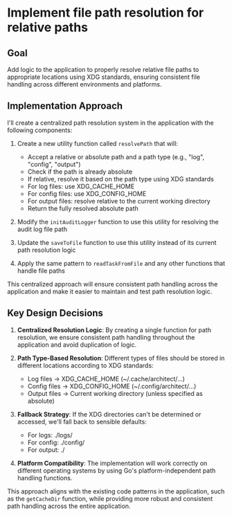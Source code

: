 # Implement file path resolution for relative paths

## Goal
Add logic to the application to properly resolve relative file paths to appropriate locations using XDG standards, ensuring consistent file handling across different environments and platforms.

## Implementation Approach
I'll create a centralized path resolution system in the application with the following components:

1. Create a new utility function called `resolvePath` that will:
   - Accept a relative or absolute path and a path type (e.g., "log", "config", "output")
   - Check if the path is already absolute
   - If relative, resolve it based on the path type using XDG standards
   - For log files: use XDG_CACHE_HOME
   - For config files: use XDG_CONFIG_HOME
   - For output files: resolve relative to the current working directory
   - Return the fully resolved absolute path

2. Modify the `initAuditLogger` function to use this utility for resolving the audit log file path

3. Update the `saveToFile` function to use this utility instead of its current path resolution logic

4. Apply the same pattern to `readTaskFromFile` and any other functions that handle file paths

This centralized approach will ensure consistent path handling across the application and make it easier to maintain and test path resolution logic.

## Key Design Decisions

1. **Centralized Resolution Logic**: By creating a single function for path resolution, we ensure consistent path handling throughout the application and avoid duplication of logic.

2. **Path Type-Based Resolution**: Different types of files should be stored in different locations according to XDG standards:
   - Log files → XDG_CACHE_HOME (~/.cache/architect/...)
   - Config files → XDG_CONFIG_HOME (~/.config/architect/...)
   - Output files → Current working directory (unless specified as absolute)

3. **Fallback Strategy**: If the XDG directories can't be determined or accessed, we'll fall back to sensible defaults:
   - For logs: ./logs/
   - For config: ./config/
   - For output: ./

4. **Platform Compatibility**: The implementation will work correctly on different operating systems by using Go's platform-independent path handling functions.

This approach aligns with the existing code patterns in the application, such as the `getCacheDir` function, while providing more robust and consistent path handling across the entire application.